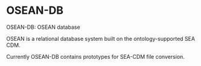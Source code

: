# OSEAN-DB
OSEAN-DB: OSEAN database

OSEAN is a relational database system built on the ontology-supported SEA CDM.

Currently OSEAN-DB contains prototypes for SEA-CDM file conversion.
